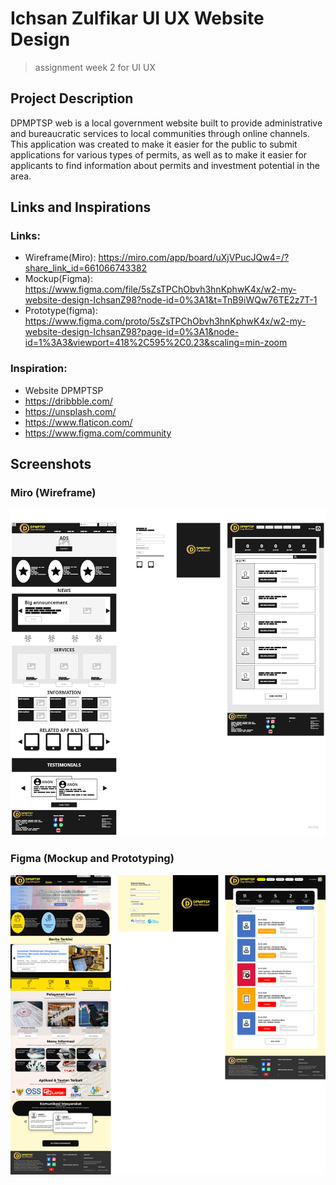 # Ichsan Zulfikar UI UX Website Design

> assignment week 2 for UI UX


## Project Description

DPMPTSP web is a local government website built to provide administrative and bureaucratic services to local communities through online channels. This application was created to make it easier for the public to submit applications for various types of permits, as well as to make it easier for applicants to find information about permits and investment potential in the area.

## Links and Inspirations

### Links:


- Wireframe(Miro): <https://miro.com/app/board/uXjVPucJQw4=/?share_link_id=661066743382>
- Mockup(Figma): <https://www.figma.com/file/5sZsTPChObvh3hnKphwK4x/w2-my-website-design-IchsanZ98?node-id=0%3A1&t=TnB9iWQw76TE2z7T-1>
- Prototype(figma): <https://www.figma.com/proto/5sZsTPChObvh3hnKphwK4x/w2-my-website-design-IchsanZ98?page-id=0%3A1&node-id=1%3A3&viewport=418%2C595%2C0.23&scaling=min-zoom>

### Inspiration:

- Website DPMPTSP
- <https://dribbble.com/>
- <https://unsplash.com/>
- <https://www.flaticon.com/>
- <https://www.figma.com/community>

## Screenshots

### Miro (Wireframe)

![Miro](/assets/WireframeMiro.jpg)

### Figma (Mockup and Prototyping)

![Figma](/assets/MockupFigma.png)
